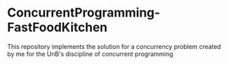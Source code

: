 # ConcurrentProgramming-FastFoodKitchen
This repository implements the solution for a concurrency problem created by me for the UnB's discipline of concurrent programming
